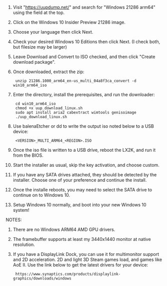 1. Visit "https://uupdump.net/" and search for "Windows 21286 arm64" using the field at the top.


2. Click on the Windows 10 Insider Preview 21286 image.

3. Choose your language then click Next.

4. Check your desired Windows 10 Editions then click Next. (I check both, but filesize may be larger)

5. Leave Download and Convert to ISO checked, and then click "Create download package".

6. Once downloaded, extract the zip:
    
        unzip 21286.1000_arm64_en-us_multi_04a8f3ca_convert -d win10_arm64_iso

7. Enter the directory, install the prerequisites, and run the downloader:

        cd win10_arm64_iso
        chmod +x uup_download_linux.sh
        sudo apt install aria2 cabextract wimtools genisoimage
        ./uup_download_linux.sh

8. Use balenaEtcher or dd to write the output iso noted below to a USB device:

        <VERSION>_MULTI_ARM64_<REGION>.ISO

9. Once the iso file is written to a USB drive, reboot the LX2K, and run it from the BIOS.

10. Start the installer as usual, skip the key activation, and choose custom.

11. If you have any SATA drives attached, they should be detected by the installer. Choose one of your preference and continue the install.

12. Once the installe reboots, you may need to select the SATA drive to continue on to Windows 10.

13. Setup Windows 10 normally, and boot into your new Windows 10 system!



NOTES:

1. There are no Windows ARM64 AMD GPU drivers.

2. The framebuffer supports at least my 3440x1440 monitor at native resolution.

3. If you have a DisplayLink Dock, you can use it for multimonitor support and 2D acceleration. 2D and light 3D Steam games load, and games like AoE II.
   Use the link below to get the latest drivers for your device:
   
        https://www.synaptics.com/products/displaylink-graphics/downloads/windows
